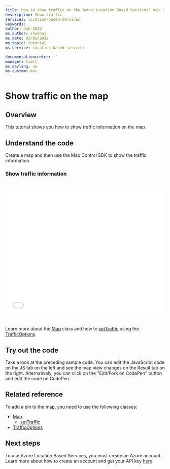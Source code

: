 ```yaml
---
title: How to show traffic on the Azure Location Based Services' map | Microsoft Docs
description: Show traffic
services: location-based-services
keywords: 
author: dsk-2015
ms.author: shubhaj
ms.date: 03/01/2018
ms.topic: tutorial
ms.service: location-based-services

documentationcenter: ''
manager: timlt
ms.devlang: na
ms.custom: mvc
---
```


# Show traffic on the map

## Overview
This tutorial shows you how to show traffic information on the map.

## Understand the code

Create a map and then use the Map Control SDK to show the traffic information.

<a id="showRoute"></a>

### Show traffic information

<iframe height='400' scrolling='no' title='Show traffic on a map' src='//codepen.io/S-J-M/embed/WMLRPw/?height=400&theme-id=dark&default-tab=js,result&embed-version=2&editable=true' frameborder='no' allowtransparency='true' allowfullscreen='true' style='width: 100%; margin-top: 20px; margin-bottom: 20px'>See the Pen <a href='https://codepen.io/S-J-M/pen/WMLRPw/'>Show traffic on a map</a> by Azure Maps (<a href='https://codepen.io/S-J-M'>@S-J-M</a>) on <a href='https://codepen.io'>CodePen</a>.
</iframe>

Learn more about the [Map](https://docs.microsoft.com/en-us/javascript/api/location-based-services-javascript/map?view=azure-iot-typescript-latest) class and how to [setTraffic](https://docs.microsoft.com/en-us/javascript/api/location-based-services-javascript/map?view=azure-iot-typescript-latest#location_based_services_javascript_Map_setTraffic) using the [TrafficOptions](https://docs.microsoft.com/en-us/javascript/api/location-based-services-javascript/trafficoptions?view=azure-iot-typescript-latest).

## Try out the code 

Take a look at the preceding sample code. You can edit the JavaScript code on the JS tab on the left and see the map view changes on the Result tab on the right. Alternatively, you can click on the "Edit/Fork on CodePen" button and edit the code on CodePen. 

<a id="relatedReference"></a>

## Related reference

To add a pin to the map, you need to use the following classes:
* [Map](https://docs.microsoft.com/en-us/javascript/api/location-based-services-javascript/map?view=azure-iot-typescript-latest)
    * [setTraffic](https://docs.microsoft.com/en-us/javascript/api/location-based-services-javascript/map?view=azure-iot-typescript-latest#location_based_services_javascript_Map_setTraffic)
* [TrafficOptions](https://docs.microsoft.com/en-us/javascript/api/location-based-services-javascript/trafficoptions?view=azure-iot-typescript-latest)

## Next steps 

To use Azure Location Based Services, you must create an Azure account. Learn more about how to create an account and get your API key [here](https://docs.microsoft.com/en-us/azure/location-based-services/how-to-manage-account-keys).